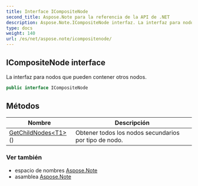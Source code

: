 ```yaml
---
title: Interface ICompositeNode
second_title: Aspose.Note para la referencia de la API de .NET
description: Aspose.Note.ICompositeNode interfaz. La interfaz para nodos que pueden contener otros nodos.
type: docs
weight: 140
url: /es/net/aspose.note/icompositenode/
---
```

## ICompositeNode interface

La interfaz para nodos que pueden contener otros nodos.

```csharp
public interface ICompositeNode
```

## Métodos

| Nombre | Descripción |
| --- | --- |
| [GetChildNodes&lt;T1&gt;](../../aspose.note/icompositenode/getchildnodes/#getchildnodes_1)() | Obtener todos los nodos secundarios por tipo de nodo. |

### Ver también

* espacio de nombres [Aspose.Note](../../aspose.note/)
* asamblea [Aspose.Note](../../)


